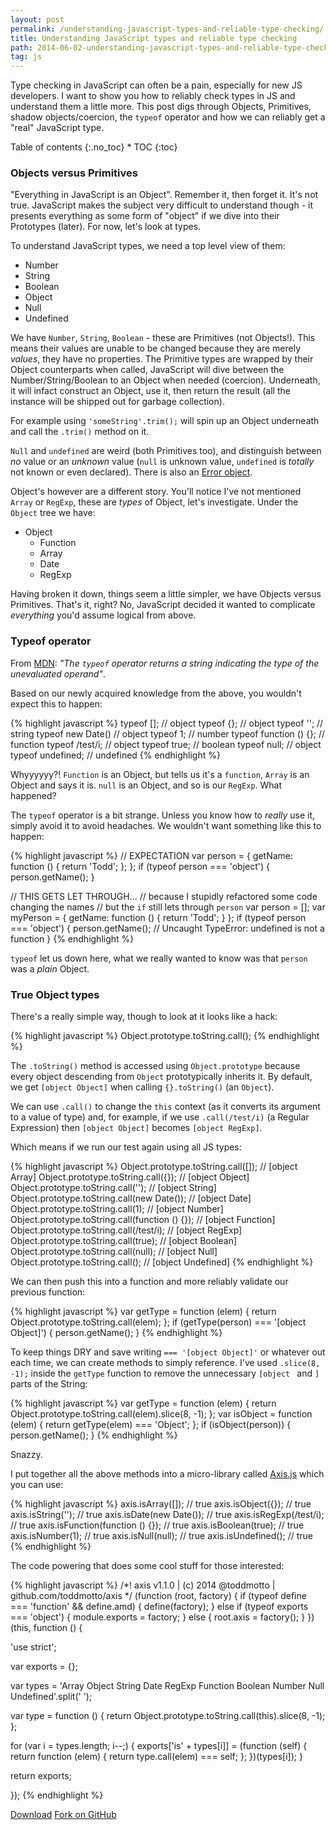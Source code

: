 ```yaml
---
layout: post
permalink: /understanding-javascript-types-and-reliable-type-checking/
title: Understanding JavaScript types and reliable type checking
path: 2014-06-02-understanding-javascript-types-and-reliable-type-checking.md
tag: js
---
```


Type checking in JavaScript can often be a pain, especially for new JS developers. I want to show you how to reliably check types in JS and understand them a little more. This post digs through Objects, Primitives, shadow objects/coercion, the `typeof` operator and how we can reliably get a "real" JavaScript type.

<div class="toc" markdown="1">
<span class="gamma">Table of contents</span>
{:.no_toc}
* TOC
{:toc}
</div>

### Objects versus Primitives

"Everything in JavaScript is an Object". Remember it, then forget it. It's not true. JavaScript makes the subject very difficult to understand though - it presents everything as some form of "object" if we dive into their Prototypes (later). For now, let's look at types.

To understand JavaScript types, we need a top level view of them:

* Number
* String
* Boolean
* Object
* Null
* Undefined

We have `Number`, `String`, `Boolean` - these are Primitives (not Objects!). This means their values are unable to be changed because they are merely _values_, they have no properties. The Primitive types are wrapped by their Object counterparts when called, JavaScript will dive between the Number/String/Boolean to an Object when needed (coercion). Underneath, it will infact construct an Object, use it, then return the result (all the instance will be shipped out for garbage collection).

For example using `'someString'.trim();` will spin up an Object underneath and call the `.trim()` method on it.

`Null` and `undefined` are weird (both Primitives too), and distinguish between _no_ value or an _unknown_ value (`null` is unknown value, `undefined` is _totally_ not known or even declared). There is also an [Error object](https://developer.mozilla.org/en-US/docs/Web/JavaScript/Reference/Global_Objects/Error).

Object's however are a different story. You'll notice I've not mentioned `Array` or `RegExp`, these are _types_ of Object, let's investigate. Under the `Object` tree we have:

* Object
  * Function
  * Array
  * Date
  * RegExp

Having broken it down, things seem a little simpler, we have Objects versus Primitives. That's it, right? No, JavaScript decided it wanted to complicate _everything_ you'd assume logical from above.

### Typeof operator

From [MDN](https://developer.mozilla.org/en-US/docs/Web/JavaScript/Reference/Operators/typeof): _"The `typeof` operator returns a string indicating the type of the unevaluated operand"_.

Based on our newly acquired knowledge from the above, you wouldn't expect this to happen:

{% highlight javascript %}
typeof []; // object
typeof {}; // object
typeof ''; // string
typeof new Date() // object
typeof 1; // number
typeof function () {}; // function
typeof /test/i; // object
typeof true; // boolean
typeof null; // object
typeof undefined; // undefined
{% endhighlight %}

Whyyyyyy?! `Function` is an Object, but tells us it's a `function`, `Array` is an Object and says it is. `null` is an Object, and so is our `RegExp`. What happened?

The `typeof` operator is a bit strange. Unless you know how to _really_ use it, simply avoid it to avoid headaches. We wouldn't want something like this to happen:

{% highlight javascript %}
// EXPECTATION
var person = {
  getName: function () {
    return 'Todd';
  };
};
if (typeof person === 'object') {
  person.getName();
}

// THIS GETS LET THROUGH...
// because I stupidly refactored some code changing the names
// but the `if` still lets through `person`
var person = [];
var myPerson = {
  getName: function () {
    return 'Todd';
  }
};
if (typeof person === 'object') {
  person.getName(); // Uncaught TypeError: undefined is not a function 
}
{% endhighlight %}

`typeof` let us down here, what we really wanted to know was that `person` was a _plain_ Object.

### True Object types

There's a really simple way, though to look at it looks like a hack:

{% highlight javascript %}
Object.prototype.toString.call();
{% endhighlight %}

The `.toString()` method is accessed using `Object.prototype` because every object descending from `Object` prototypically inherits it. By default, we get `[object Object]` when calling `{}.toString()` (an `Object`).

We can use `.call()` to change the `this` context (as it converts its argument to a value of type) and, for example, if we use `.call(/test/i)` (a Regular Expression) then `[object Object]` becomes `[object RegExp]`.

Which means if we run our test again using all JS types:

{% highlight javascript %}
Object.prototype.toString.call([]); // [object Array]
Object.prototype.toString.call({}); // [object Object]
Object.prototype.toString.call(''); // [object String]
Object.prototype.toString.call(new Date()); // [object Date]
Object.prototype.toString.call(1); // [object Number]
Object.prototype.toString.call(function () {}); // [object Function]
Object.prototype.toString.call(/test/i); // [object RegExp]
Object.prototype.toString.call(true); // [object Boolean]
Object.prototype.toString.call(null); // [object Null]
Object.prototype.toString.call(); // [object Undefined]
{% endhighlight %}

We can then push this into a function and more reliably validate our previous function:

{% highlight javascript %}
var getType = function (elem) {
  return Object.prototype.toString.call(elem);
};
if (getType(person) === '[object Object]') {
  person.getName();
}
{% endhighlight %}

To keep things DRY and save writing `=== '[object Object]'` or whatever out each time, we can create methods to simply reference. I've used `.slice(8, -1);` inside the `getType` function to remove the unnecessary `[object ` and `]` parts of the String:

{% highlight javascript %}
var getType = function (elem) {
  return Object.prototype.toString.call(elem).slice(8, -1);
};
var isObject = function (elem) {
  return getType(elem) === 'Object';
};
if (isObject(person)) {
  person.getName();
}
{% endhighlight %}

Snazzy.

I put together all the above methods into a micro-library called [Axis.js](//github.com/toddmotto/axis) which you can use:

{% highlight javascript %}
axis.isArray([]); // true
axis.isObject({}); // true
axis.isString(''); // true
axis.isDate(new Date()); // true
axis.isRegExp(/test/i); // true
axis.isFunction(function () {}); // true
axis.isBoolean(true); // true
axis.isNumber(1); // true
axis.isNull(null); // true
axis.isUndefined(); // true
{% endhighlight %}

The code powering that does some cool stuff for those interested:

{% highlight javascript %}
/*! axis v1.1.0 | (c) 2014 @toddmotto | github.com/toddmotto/axis */
(function (root, factory) {
  if (typeof define === 'function' && define.amd) {
    define(factory);
  } else if (typeof exports === 'object') {
    module.exports = factory;
  } else {
    root.axis = factory();
  }
})(this, function () {

  'use strict';

  var exports = {};

  var types = 'Array Object String Date RegExp Function Boolean Number Null Undefined'.split(' ');

  var type = function () {
    return Object.prototype.toString.call(this).slice(8, -1);
  };

  for (var i = types.length; i--;) {
    exports['is' + types[i]] = (function (self) {
      return function (elem) {
        return type.call(elem) === self;
      };
    })(types[i]);
  }

  return exports;

});
{% endhighlight %}

<div class="download-box">
  <a href="//github.com/toddmotto/axis/archive/master.zip" onclick="_gaq.push(['_trackEvent', 'Click', 'Download axis', 'Download axis']);">Download</a>
  <a href="//github.com/toddmotto/axis" onclick="_gaq.push(['_trackEvent', 'Click', 'Fork axis', 'axis Fork']);">Fork on GitHub</a>
</div>
